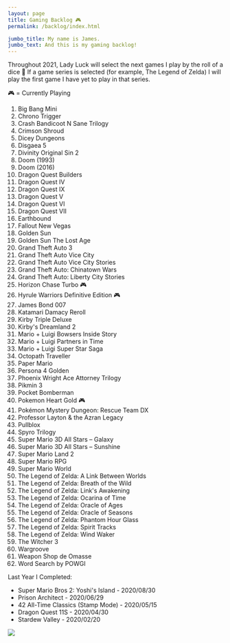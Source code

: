 ```yaml
---
layout: page
title: Gaming Backlog 🎮
permalink: /backlog/index.html

jumbo_title: My name is James.
jumbo_text: And this is my gaming backlog!
---
```


Throughout 2021, Lady Luck will select the next games I play by the roll of a dice 🎲 If a game series is selected (for example, The Legend of Zelda) I will play the first game I have yet to play in that series.

🎮 = Currently Playing

1. Big Bang Mini
1. Chrono Trigger
1. Crash Bandicoot N Sane Trilogy
1. Crimson Shroud
1. Dicey Dungeons
1. Disgaea 5
1. Divinity Original Sin 2
1. Doom (1993)
1. Doom (2016)
1. Dragon Quest Builders
1. Dragon Quest IV
1. Dragon Quest IX
1. Dragon Quest V
1. Dragon Quest VI
1. Dragon Quest VII
1. Earthbound
1. Fallout New Vegas
1. Golden Sun
1. Golden Sun The Lost Age
1. Grand Theft Auto 3
1. Grand Theft Auto Vice City
1. Grand Theft Auto Vice City Stories
1. Grand Theft Auto: Chinatown Wars
1. Grand Theft Auto: Liberty City Stories
1. Horizon Chase Turbo 🎮
1. Hyrule Warriors Definitive Edition 🎮
1. James Bond 007
1. Katamari Damacy Reroll
1. Kirby Triple Deluxe
1. Kirby's Dreamland 2
1. Mario + Luigi Bowsers Inside Story
1. Mario + Luigi Partners in Time
1. Mario + Luigi Super Star Saga
1. Octopath Traveller
1. Paper Mario
1. Persona 4 Golden
1. Phoenix Wright Ace Attorney Trilogy
1. Pikmin 3
1. Pocket Bomberman
1. Pokemon Heart Gold 🎮
1. Pokémon Mystery Dungeon: Rescue Team DX
1. Professor Layton & the Azran Legacy
1. Pullblox
1. Spyro Trilogy
1. Super Mario 3D All Stars – Galaxy
1. Super Mario 3D All Stars – Sunshine
1. Super Mario Land 2
1. Super Mario RPG
1. Super Mario World
1. The Legend of Zelda: A Link Between Worlds
1. The Legend of Zelda: Breath of the Wild
1. The Legend of Zelda: Link's Awakening
1. The Legend of Zelda: Ocarina of Time
1. The Legend of Zelda: Oracle of Ages
1. The Legend of Zelda: Oracle of Seasons
1. The Legend of Zelda: Phantom Hour Glass
1. The Legend of Zelda: Spirit Tracks
1. The Legend of Zelda: Wind Waker
1. The Witcher 3
1. Wargroove
1. Weapon Shop de Omasse
1. Word Search by POWGI


Last Year I Completed:

- Super Mario Bros 2: Yoshi's Island - 2020/08/30
- Prison Architect - 2020/06/29
- 42 All-Time Classics (Stamp Mode) - 2020/05/15
- Dragon Quest 11S - 2020/04/30
- Stardew Valley - 2020/02/20

<a href="https://www.exophase.com/user/geekyjames/"><img src="https://card.exophase.com/2/0/46999.png?1609607379"></a>
